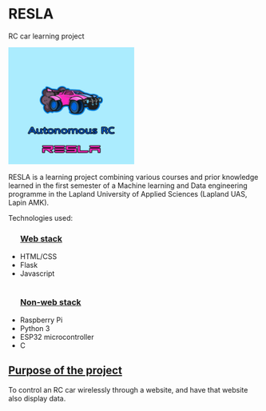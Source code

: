 # RESLA
RC car learning project

<img src="resla.jpg" width=50% height=33%)>

RESLA is a learning project combining various courses and prior knowledge learned in the first semester of a Machine learning and Data engineering programme in the Lapland University of Applied Sciences (Lapland UAS, Lapin AMK).

Technologies used:

<ul>
  <h3><u>Web stack</u></h3>
  <li>HTML/CSS</li>
  <li>Flask</li>
  <li>Javascript</li>
  <br>
  <h3><u>Non-web stack</u></h3>
  <li>Raspberry Pi</li>
  <li>Python 3</li>
  <li>ESP32 microcontroller</li>
  <li>C</li>
</ul>

<h2><u>Purpose of the project</u></h2>
<p>
To control an RC car wirelessly through a website, and have that website also display data.
</p>
